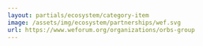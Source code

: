```yaml
---
layout: partials/ecosystem/category-item
image: /assets/img/ecosystem/partnerships/wef.svg
url: https://www.weforum.org/organizations/orbs-group
---
```


